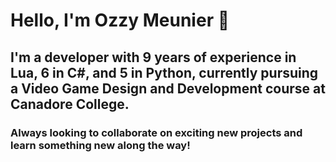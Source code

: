 <!--
**TheNumbers-Mason/TheNumbers-Mason** is a ✨ _special_ ✨ repository because its `README.md` (this file) appears on your GitHub profile.

Here are some ideas to get you started:
## Hi there 👋

- 🔭 I’m currently working on ...
- 🌱 I’m currently learning ...
- 👯 I’m looking to collaborate on ...
- 🤔 I’m looking for help with ...
- 💬 Ask me about ...
- 📫 How to reach me: ...
- 😄 Pronouns: ...
- ⚡ Fun fact: ...
-->

# Hello, I'm Ozzy Meunier 👋

## I'm a developer with **9 years of experience in Lua**, **6 in C#**, and **5 in Python**, currently pursuing a **Video Game Design and Development** course at **Canadore College**.

### Always looking to collaborate on exciting new projects and learn something new along the way!
